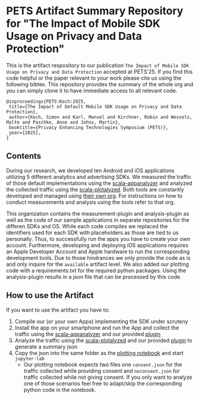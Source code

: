 # PETS Artifact Summary Repository for "The Impact of Mobile SDK Usage on Privacy and Data Protection"

This is the artifact respository to our publication `The Impact of Mobile SDK Usage on Privacy and Data Protection` accepted at PETS'25.
If you find this code helpful or the paper relevant to your work please cite us using the following bibtex.
This repository provides the summary of the whole org and you can simply clone it to have immediate access to all relevant code.

```
@inproceedings{PETS:Koch:2025,
 title={The Impact of Default Mobile SDK Usage on Privacy and Data Protection},
 author={Koch, Simon and Karl, Manuel and Kirchner, Robin and Wessels, Malte and Paschke, Anne and Johns, Martin},
 booktitle={Privacy Enhancing Technologies Symposium (PETS)},
 year={2025},
}
```

## Contents

During our research, we developed ten Android and iOS applications utilizing 5 different analytics and advertising SDKs.
We measured the traffic of those default implementations using the [scala-appanalyzer](https://github.com/App-Analysis/scala-appanalyzer) and analyzed the collected traffic using the [scala-plotalyzed](https://github.com/App-Analysis/scala-plotalyzer).
Both tools are constantly developed and managed using [their own org](https://github.com/App-Analysis).
For instructions on how to conduct measurements and analysis using the tools refer to that org.

This organization contains the measurement-plugin and analysis-plugin as well as the code of our sample applications in separate repositories for the differen SDKs and OS.
While each code compiles we replaced the identifiers used for each SDK with placeholders as those are tied to us personally.
Thus, to successfully run the apps you have to create your own account.
Furthermore, developing and deploying iOS applications requires an Apple Developer Account and Apple hardware to run the corresponding development tools.
Due to those hindrances we only provide the code as is and only inquire for the `available` artifact level.
We also added our plotting code with a requirements.txt for the required python packages.
Using the analysis-plugin results in a json file that can be processed by this code.


## How to use the Artifact

If you want to use the artifact you have to:
1. Compile our (or your own Apps) implementing the SDK under scruteny
2. Install the app on your smartphone and run the App and collect the traffic using the [scala-appanalyzer](https://github.com/App-Analysis/scala-appanalyzer) and our provided [plugin](https://github.com/Impact-of-Mobile-SDK-Usage-on-Privacy/plugin-analysis/tree/068fb36c6914cbba0a6cff89e1dfe4034b30d282)
3. Analyze the traffic using the [scala-plotalyzed](https://github.com/App-Analysis/scala-plotalyzer) and our provided [plugin](https://github.com/App-Analysis/scala-plotalyzer) to generate a summary json
4. Copy the json into the same folder as the [plotting notebook](https://github.com/Impact-of-Mobile-SDK-Usage-on-Privacy/plotting/tree/8c0d74eb3fe680061f0318c8b18f81ef21c6b4bd) and start `jupyter-lab`
   - Our plotting notebook expects two files one `consent.json` for the traffic collected while providing consent and `noconsent.json` for traffic collected while not giving consent. If you only want to analyze one of those scenarios feel free to adapt/skip the corresponding python code in the notebook.
